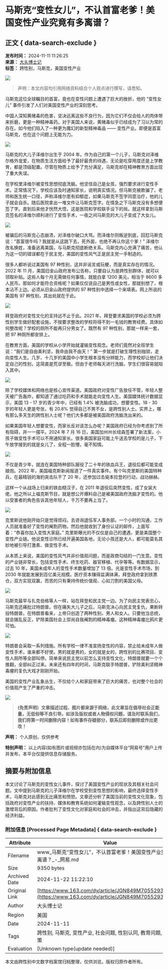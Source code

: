 # 马斯克“变性女儿”，不认首富老爹！美国变性产业究竟有多离谱？

## 正文 { data-search-exclude }


**发布时间：** 2024-11-11 11:26:25  
**来源：** [大头博士记](https://www.163.com/dy/media/T1621936921399.html)  
**标签：** 跨性别，马斯克，美国变性产业  

![](https://static.ws.126.net/163/f2e/dy_media/dy_media/static/images/ipLocation.f6d00eb.svg)

> 声明：本文内容均引用网络资料结合个人观点进行撰写，请悉知。

马斯克这位全球瞩目的首富，竟也在变性问题上遭遇了巨大的挫折，他的 “变性女儿” 事件引发了人们对美国变性产业的深刻思考。

中国人深知黄赌毒的危害，坚决远离这些不良行为，因为它们不仅会给人的肉体带来折磨，更是一种精神毒药。对于美国人来说，黄赌毒似乎已经成为了习以为常的存在。如今他们陷入了一种更为魔幻的新型精神毒品 —— 变性产业。即便是首富马斯克，也在这个问题上无能为力。

![](https://nimg.ws.126.net/?url=http%3A%2F%2Fdingyue.ws.126.net%2F2024%2F1111%2Fb90b9310j00smro4f00mfd000ta00iep.jpg&thumbnail=660x2147483647&quality=80&type=jpg)

马斯克的大儿子泽维尔出生于 2004 年。作为自己的第一个儿子，马斯克对泽维尔格外宠爱，在物质生活方面给予了最好最贵的待遇，无论是吃穿用度还是上学教育，都是顶级配置。尽管在物质上给予了充分满足，马斯克却在精神教育方面出现了重大失误。

在学校里泽维尔被变性思想彻底洗脑。他坚信自己是女孩，强烈要求进行变性手术。正常情况下，学校应该及时通知家长，说明真实情况。但马斯克被欺骗了。老师和医生统一口径，声称泽维尔患有抑郁症，如果马斯克不签字同意治疗，他的儿子就会自杀。随后医院拿出一堆文件让马斯克签字。在情急之下马斯克没有多想便签了字。直到后来他才恍然大悟，这是医院和学校联手设下的局。就这样拿到马斯克签名的泽维尔顺利进行了变性手术，一夜之间马斯克的大儿子变成了大女儿。

![](https://nimg.ws.126.net/?url=http%3A%2F%2Fdingyue.ws.126.net%2F2024%2F1111%2F30bc5167j00smro4l00rcd000v900iyp.jpg&thumbnail=660x2147483647&quality=80&type=jpg)

被骗后的马斯克心态崩溃，对泽维尔破口大骂。而泽维尔则叛逆到底，回怼马斯克说：“首富很牛吗？我就是从这跳下去，死外面，也绝不再认你这个爹！” 泽维尔改名换姓，准备逃离美国，与马斯克彻底断绝关系。马斯克内心充满了痛苦，他认为这一切的错误都在于民主党，美国的变性风气正是民主党一手制造的。

很多人都听说过美国有 97 种性别，这并非谣言或玩梗，而是真实存在的情况。2022 年 11 月，美国旧金山政府发布公告称，只要自认为是跨性别群体，就可以领取补贴。这些人每个月无需做任何事情，就能白拿 1200 美元，相当于 8600 多人民币。那如何才能符合资格呢？如果仅仅说自己是男性或女性，那就别想了，根本沾不上边。必须从旧金山政府提供的 97 种性别中选择一个来填表。网上所说的美国有 97 种性别，其出处就在于此。

![](https://nimg.ws.126.net/?url=http%3A%2F%2Fdingyue.ws.126.net%2F2024%2F1111%2F64be00fbj00smro4s00y5d000v900szp.jpg&thumbnail=660x2147483647&quality=80&type=jpg)

拜登政府对变性文化的支持远不止于此。2021 年，拜登要求美国的学校必须为跨性别学生做好配套设施，不按要求整改的学校将得不到一毛钱的教育经费。具体如何整改呢？学校的厕所不能再只分男女了。既然有 97 种性别，那就一样来一套，把 97 种厕所都安排上。

在教育方面，美国的学校从小学开始就灌输变性观念。老师们竟然对全班学生说：“我们是自由美利坚，我命由我不由天！” 第一步就是打破生理性别枷锁，走向变性人生。几岁、十几岁的美国中小学生根本没有分辨能力，而学校却让他们决定自己的性别，这简直是荒谬至极。但由于老师每天进行洗脑，学生们很容易就陷入其中。

![](https://nimg.ws.126.net/?url=http%3A%2F%2Fdingyue.ws.126.net%2F2024%2F1111%2F53e7f9dej00smro4y011ed000v900kup.jpg&thumbnail=660x2147483647&quality=80&type=jpg)

除了学校媒体和网络也是核心宣传渠道。美国政府对变性广告放任不管，年轻人整天被广告轰炸，都知道了通过吃药和手术就能走向变性人生。美国媒体统计数据显示，美国 13 - 17 岁的青少年中，已经有 1.4% 被洗脑成功，想要变性。18 - 30 岁的年轻人更是夸张，有 20.8% 觉得自己不男不女，是跨性别人士。实界上，哪有那么多天生的跨性别人士呢？他们大多都是被美国政府洗脑洗出来的。

如果美国年轻人想要变性，而家长反对该怎么办呢？美国政府已经为你考虑到了所有阻碍，并一一摆平。2024 年 7 月 16 日，美国加州州长纽森签署了新法案，小孩子做变性手术可以不用通知家长。很多美国家庭可能上午送去学校的是儿子，下午放学接到的就是女儿了，全程一脸懵，毫不知情。

![](https://nimg.ws.126.net/?url=http%3A%2F%2Fdingyue.ws.126.net%2F2024%2F1111%2Fec5d5f34j00smro5300ncd000v900p8p.jpg&thumbnail=660x2147483647&quality=80&type=jpg)

不仅是青少年，就连在美国特种部队服役了二十年的铁血兵王，退役后都可能变成娘炮。2022 年，美国福克斯新闻报道了一件真实事件。有个叫克里斯的美国特种兵，在最精锐的海豹突击队干了 20 年，还参加过击毙本拉登的行动，战功赫赫。

这样一个从战场上归来的铁血糙汉子，在 2011 年退役后突然变性，成了女装大佬。他之所以上福克斯节目，就是想公开爆料自己是被美国政府洗脑才变性的。他以受害者的角色告诉其他年轻人，千万不要再上当了。

![](https://nimg.ws.126.net/?url=http%3A%2F%2Fdingyue.ws.126.net%2F2024%2F1111%2Fc7ecaa0cj00smro5900n2d000v900hkp.jpg&thumbnail=660x2147483647&quality=80&type=jpg)

克里斯说他刚开始只是觉得烦闷，去咨询退伍军人事务部。一个小时的沟通，工作人员就准备好了变性的阉割药物。然后他就收到了身份认证的邮件，上面写着：“恭喜你加入变性大家庭。” 克里斯曝光的不仅仅是自己的遭遇，更是美国整个变性产业链。他说变性诊所已经开遍美国各地，无论小孩还是大人，都可能莫名其妙地被引导打激素、做变性手术。

从本质上来说，美国的变性风气并非价值观问题，而是政商勾结的一门生意。变性的产业链非常长，包括变性手术、终生吃药、器官移植、代孕等等。有数据显示，过去 10 年，美国未成年人的变性手术数量增加了 13 倍。光是变性手术市场，到 2030 年就能发展到百亿美元规模。医疗资本赚得盆满钵满，拜登政府拿到铁票仓，双方实现双赢，而苦的只有秉持传统价值观、心如刀割的美国父母。

![](https://nimg.ws.126.net/?url=http%3A%2F%2Fdingyue.ws.126.net%2F2024%2F1111%2F560773d8j00smro5v00axd000hs00a5p.jpg&thumbnail=660x2147483647&quality=80&type=jpg)

马斯克最早与扎克伯格等人一样，站在拜登和民主党一边。为了向民主党表忠心，马斯克还痛批过特朗普。但在痛失大儿子之后，马斯克决心向民主党复仇，果断转投特朗普。在特朗普看来，上帝只创造了两种性别，男人和女人。只要他当总统，就会拨乱反正，铲除美国社会上崇尚自我阉割的精神毒瘤。这种精神毒瘤比鸦片更可怕。

![](https://nimg.ws.126.net/?url=http%3A%2F%2Fdingyue.ws.126.net%2F2024%2F1111%2F210f39a6j00smro6l00ked000r300qdp.jpg&thumbnail=660x2147483647&quality=80&type=jpg)

特朗普会采取一系列措施。所有学校一律不准宣扬变性的内容，禁止给未成年人做变性手术，谁来都不好使。男的就是男的，女的就是女的，跨性别的比赛项目、变性人厕所等全部叫停。简单来说民主党以前怎么支持变性文化，特朗普就要一个个推翻，全部纠正过来。未来还有四年的时间，马斯克联手特朗普，铲除美利坚精神毒瘤的复仇大戏才刚刚开始。

美国的变性产业乱象丛生，不仅给个人和家庭带来了巨大的痛苦，也对整个社会的价值观产生了严重的冲击。

![](https://nimg.ws.126.net/?url=http%3A%2F%2Fdingyue.ws.126.net%2F2024%2F1111%2F6a951fd6j00smro7b00c9d000gu00ayp.jpg&thumbnail=660x2147483647&quality=80&type=jpg)

> **(免责声明）文章描述过程、图片都来源于网络，此文章旨在倡导社会正能量，无低俗等不良引导。如涉及版权或者人物侵权问题，请及时联系我们，我们将第一时间删除内容！如有事件存疑部分，联系后即刻删除或作出更改！**

**声明：** 个人原创，仅供参考

**特别声明：** 以上内容(如有图片或视频亦包括在内)为自媒体平台“网易号”用户上传并发布，本平台仅提供信息存储服务。

## 摘要与附加信息

<!-- tcd_abstract -->
本文讨论了马斯克的变性女儿事件，探讨了美国变性产业的现状及其相关社会问题。文中提到马斯克的儿子泽维尔在学校受到变性思想的影响，最终选择变性手术，马斯克对此感到无比痛苦和愤怒。文章还分析了美国当前的变性文化现象，包括政府对变性产业的扶持、媒体和教育系统如何灌输变性观念，以及跨性别人士的激增背后的原因。作者批判了变性文化对家庭和社会的冲击，并指出这背后隐藏的经济利益。
<!-- tcd_abstract_end -->

### 附加信息 [Processed Page Metadata] { data-search-exclude }

| Attribute       | Value                                  |
|-----------------|----------------------------------------|
| Filename        | www_马斯克“变性女儿”，不认首富老爹！美国变性产业究竟有多离谱？_-_网易.md                             |
| Size            | 9350 bytes                           |
| Archived Date   | 2024-11-22 11:22:10                             |
| Original Link   | [https://www.163.com/dy/article/JGN849M7055293TF.html](https://www.163.com/dy/article/JGN849M7055293TF.html)                       |
| Author          | 大头博士记                               |
| Region          | 美国                               |
| Date            | 2024-11-11                                 |
| Tags            | 跨性别, 马斯克, 变性产业, 社会问题, 性别认同, 教育问题, 法律政策                                 |
| Evaluation            | [Unknown type(update needed)]                                 |
<!-- tcd_table_end -->

本文由跨性别中文数字档案馆归档整理，仅供浏览。版权归原作者所有。
